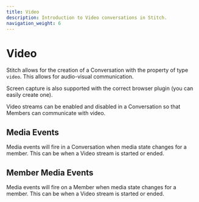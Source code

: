 ```yaml
---
title: Video
description: Introduction to Video conversations in Stitch.
navigation_weight: 6
---
```


# Video

Stitch allows for the creation of a Conversation with the property of
type `video`. This allows for audio-visual communication.

Screen capture is also supported with the correct browser plugin (you can
easily create one).

Video streams can be enabled and disabled in a Conversation so that Members can communicate with video.

## Media Events

Media events will fire in a Conversation when media state changes for a member. This can be when a Video stream is started or ended.

## Member Media Events

Media events will fire on a Member when media state changes for a member. This can be when a Video stream is started or ended.

